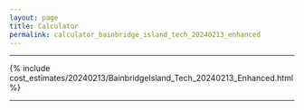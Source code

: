 ```yaml
---
layout: page
title: Calculator
permalink: calculator_bainbridge_island_tech_20240213_enhanced
---
```


___

{% include cost_estimates/20240213/BainbridgeIsland_Tech_20240213_Enhanced.html %}

___

